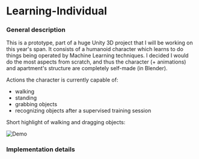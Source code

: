 # Learning-Individual

<h3> General description </h3>

This is a prototype, part of a huge Unity 3D project that I will be working on this year's span. It consists of a humanoid character which learns to do things being operated by Machine Learning techniques. I decided I would do the most aspects from scratch, and thus the character (+ animations) and apartment's structure are completely self-made (in Blender).

Actions the character is currently capable of:
- walking
- standing
- grabbing objects
- recognizing objects after a supervised training session

Short highlight of walking and dragging objects:

![Demo](https://github.com/BogdanPolitic/Demos/blob/main/Learning_Individual_demo_0.gif?raw=true)

<h3> Implementation details </h3>

